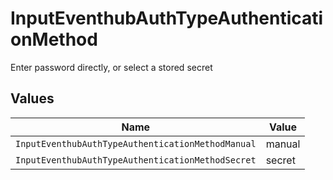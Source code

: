 # InputEventhubAuthTypeAuthenticationMethod

Enter password directly, or select a stored secret


## Values

| Name                                              | Value                                             |
| ------------------------------------------------- | ------------------------------------------------- |
| `InputEventhubAuthTypeAuthenticationMethodManual` | manual                                            |
| `InputEventhubAuthTypeAuthenticationMethodSecret` | secret                                            |